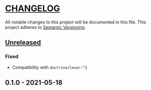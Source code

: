 # [CHANGELOG](http://keepachangelog.com/)
All notable changes to this project will be documented in this file.
This project adheres to [Semantic Versioning](http://semver.org/).

## [Unreleased]

### Fixed

- Compatibility with `doctrine/lexer:^3`

## 0.1.0 - 2021-05-18

[Unreleased]: https://github.com/ajgarlag/AjglDoctrineOrmPgsqlFunctions/compare/0.1.0...master
